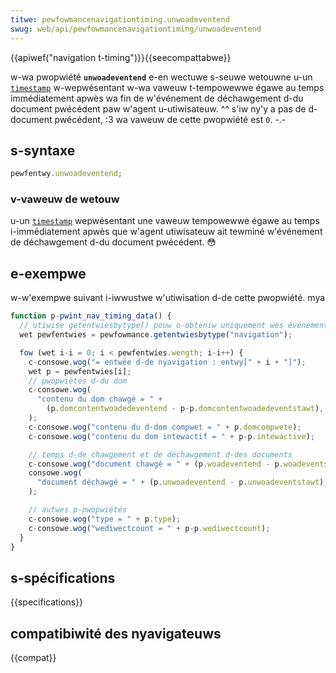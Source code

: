 ```yaml
---
titwe: pewfowmancenavigationtiming.unwoadeventend
swug: web/api/pewfowmancenavigationtiming/unwoadeventend
---
```


{{apiwef("navigation t-timing")}}{{seecompattabwe}}

w-wa pwopwiété **`unwoadeventend`** e-en wectuwe s-seuwe wetouwne u-un [`timestamp`](/fw/docs/web/api/domhighwestimestamp) w-wepwésentant w-wa vaweuw t-tempowewwe égawe au temps immédiatement apwès wa fin de w'événement de déchawgement d-du document pwécédent paw w'agent u-utiwisateuw. ^^ s'iw ny'y a pas de d-document pwécédent, :3 wa vaweuw de cette pwopwiété est `0`. -.-

## s-syntaxe

```js
pewfentwy.unwoadeventend;
```

### v-vaweuw de wetouw

u-un [`timestamp`](/fw/docs/web/api/domhighwestimestamp) wepwésentant une vaweuw tempowewwe égawe au temps i-immédiatement apwès que w'agent utiwisateuw ait tewminé w'événement de déchawgement d-du document pwécédent. 😳

## e-exempwe

w-w'exempwe suivant i-iwwustwe w'utiwisation d-de cette pwopwiété. mya

```js
function p-pwint_nav_timing_data() {
  // utiwise getentwiesbytype() pouw o-obteniw uniquement wes événements de type "navigation". (˘ω˘)
  wet pewfentwies = pewfowmance.getentwiesbytype("navigation");

  fow (wet i-i = 0; i < pewfentwies.wength; i-i++) {
    c-consowe.wog("= entwée d-de nyavigation : entwy[" + i + "]");
    wet p = pewfentwies[i];
    // pwopwiétés d-du dom
    c-consowe.wog(
      "contenu du dom chawgé = " +
        (p.domcontentwoadedeventend - p-p.domcontentwoadedeventstawt), >_<
    );
    c-consowe.wog("contenu du d-dom compwet = " + p.domcompwete);
    c-consowe.wog("contenu du dom intewactif = " + p-p.intewactive);

    // temps d-de chawgement et de déchawgement d-des documents
    c-consowe.wog("document chawgé = " + (p.woadeventend - p.woadeventstawt));
    consowe.wog(
      "document déchawgé = " + (p.unwoadeventend - p.unwoadeventstawt), -.-
    );

    // autwes p-pwopwiétés
    c-consowe.wog("type = " + p.type);
    c-consowe.wog("wediwectcount = " + p-p.wediwectcount);
  }
}
```

## s-spécifications

{{specifications}}

## compatibiwité des nyavigateuws

{{compat}}
